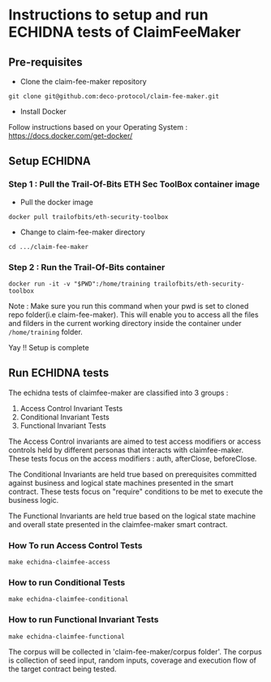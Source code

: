 # Instructions to setup and run ECHIDNA tests of ClaimFeeMaker

## Pre-requisites

- Clone the claim-fee-maker repository 

 `git clone git@github.com:deco-protocol/claim-fee-maker.git`
 
- Install Docker 

Follow instructions based on your Operating System : https://docs.docker.com/get-docker/ 


## Setup ECHIDNA

### Step 1 : Pull the Trail-Of-Bits ETH Sec ToolBox container image

- Pull the docker image

`docker pull trailofbits/eth-security-toolbox`

- Change to claim-fee-maker directory

`cd .../claim-fee-maker`

### Step 2 : Run the Trail-Of-Bits container 

`docker run -it -v "$PWD":/home/training trailofbits/eth-security-toolbox`

Note : Make sure you run this command when your pwd is set to cloned repo folder(i.e claim-fee-maker). This will enable you to access all the files and filders in the current working directory inside the container under `/home/training` folder.

Yay !! Setup is complete 

## Run ECHIDNA tests

The echidna tests of claimfee-maker are classified into 3 groups : 

1. Access Control Invariant Tests
2. Conditional Invariant Tests
3. Functional Invariant Tests

The Access Control invariants are aimed to test access modifiers or access controls held by different personas that interacts with claimfee-maker. These tests focus on the access modifiers : auth, afterClose, beforeClose.

The Conditional Invariants are held true based on prerequisites committed against business and logical state machines presented in the smart contract. These tests focus on "require" conditions to be met to execute the business logic. 

The Functional Invariants are held true based on the logical state machine and overall state presented in the claimfee-maker smart contract. 

### How To run Access Control Tests

`make echidna-claimfee-access`

### How to run Conditional Tests

`make echidna-claimfee-conditional`

### How to run Functional Invariant Tests

`make echidna-claimfee-functional`

The corpus will be collected in 'claim-fee-maker/corpus folder'. The corpus is collection of seed input, random inputs, coverage and execution flow of the target contract being tested.








